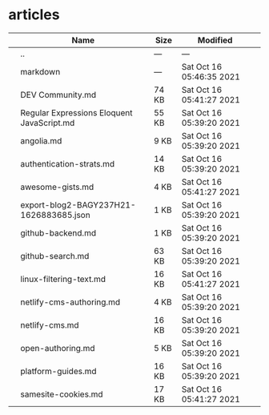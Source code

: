 # articles

<table><thead><tr class="header"><th></th><th>Name</th><th>Size</th><th>Modified</th><th></th></tr></thead><tbody><tr class="odd"><td></td><td><span class="goup">..</span></td><td>—</td><td>—</td><td></td></tr><tr class="even"><td></td><td><span class="name">markdown</span></td><td>—</td><td>Sat Oct 16 05:46:35 2021</td><td></td></tr><tr class="odd"><td></td><td><span class="name">DEV Community.md</span></td><td>74 KB</td><td>Sat Oct 16 05:41:27 2021</td><td></td></tr><tr class="even"><td></td><td><span class="name">Regular Expressions Eloquent JavaScript.md</span></td><td>55 KB</td><td>Sat Oct 16 05:39:20 2021</td><td></td></tr><tr class="odd"><td></td><td><span class="name">angolia.md</span></td><td>9 KB</td><td>Sat Oct 16 05:39:20 2021</td><td></td></tr><tr class="even"><td></td><td><span class="name">authentication-strats.md</span></td><td>14 KB</td><td>Sat Oct 16 05:39:20 2021</td><td></td></tr><tr class="odd"><td></td><td><span class="name">awesome-gists.md</span></td><td>4 KB</td><td>Sat Oct 16 05:41:27 2021</td><td></td></tr><tr class="even"><td></td><td><span class="name">export-blog2-BAGY237H21-1626883685.json</span></td><td>1 KB</td><td>Sat Oct 16 05:39:20 2021</td><td></td></tr><tr class="odd"><td></td><td><span class="name">github-backend.md</span></td><td>1 KB</td><td>Sat Oct 16 05:39:20 2021</td><td></td></tr><tr class="even"><td></td><td><span class="name">github-search.md</span></td><td>63 KB</td><td>Sat Oct 16 05:39:20 2021</td><td></td></tr><tr class="odd"><td></td><td><span class="name">linux-filtering-text.md</span></td><td>16 KB</td><td>Sat Oct 16 05:41:27 2021</td><td></td></tr><tr class="even"><td></td><td><span class="name">netlify-cms-authoring.md</span></td><td>4 KB</td><td>Sat Oct 16 05:39:20 2021</td><td></td></tr><tr class="odd"><td></td><td><span class="name">netlify-cms.md</span></td><td>16 KB</td><td>Sat Oct 16 05:39:20 2021</td><td></td></tr><tr class="even"><td></td><td><span class="name">open-authoring.md</span></td><td>5 KB</td><td>Sat Oct 16 05:39:20 2021</td><td></td></tr><tr class="odd"><td></td><td><span class="name">platform-guides.md</span></td><td>16 KB</td><td>Sat Oct 16 05:39:20 2021</td><td></td></tr><tr class="even"><td></td><td><span class="name">samesite-cookies.md</span></td><td>17 KB</td><td>Sat Oct 16 05:41:27 2021</td><td></td></tr></tbody></table>
